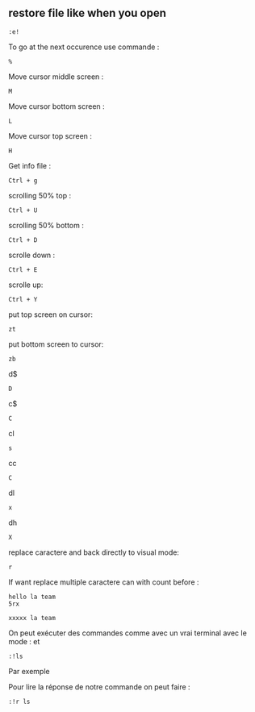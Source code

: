 ## restore file like when you open 
```
:e!
```

To go at the next occurence use commande : 
```
%
```

Move cursor middle screen :
```
M
```

Move cursor bottom screen :
```
L
```

Move cursor top screen :
```
H
```

Get info file :
```
Ctrl + g
```

scrolling 50% top :
```
Ctrl + U
```

scrolling 50% bottom :
```
Ctrl + D
```

scrolle down :
```
Ctrl + E
```

scrolle up:
```
Ctrl + Y
```

put top screen on cursor:
```
zt
```

put bottom screen to cursor:
```
zb
```

d$
```
D
```

c$
```
C
```

cl
```
s
```

cc
```
C
```

dl
```
x
```

dh
```
X
```

replace caractere and back directly to visual mode:
```
r
```

If want replace multiple caractere can with count before :
```
hello la team
5rx

xxxxx la team
```

On peut exécuter des commandes comme avec un vrai terminal avec le mode : et 
```
:!ls
```
Par exemple

Pour lire la réponse de notre commande on peut faire :
```
:!r ls
```
